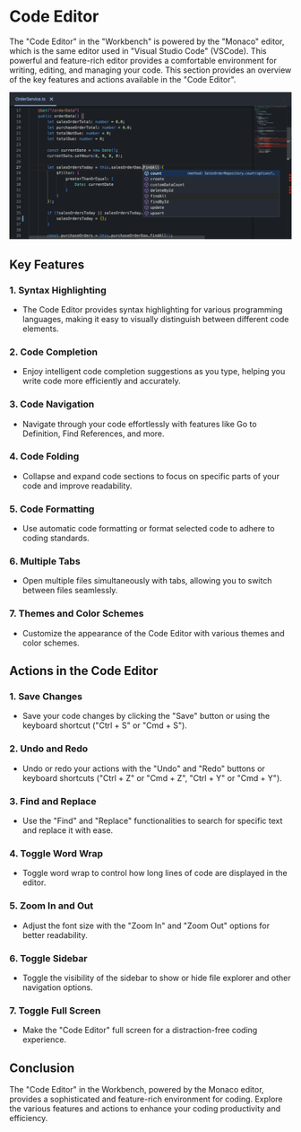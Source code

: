 # Code Editor

The "Code Editor" in the "Workbench" is powered by the "Monaco" editor, which is the same editor used in "Visual Studio Code" (VSCode). This powerful and feature-rich editor provides a comfortable environment for writing, editing, and managing your code. This section provides an overview of the key features and actions available in the "Code Editor".

![Code Editor](../../images/tooling/workbench/code-editor.png)

## Key Features

### 1. **Syntax Highlighting**

- The Code Editor provides syntax highlighting for various programming languages, making it easy to visually distinguish between different code elements.

### 2. **Code Completion**

- Enjoy intelligent code completion suggestions as you type, helping you write code more efficiently and accurately.

### 3. **Code Navigation**

- Navigate through your code effortlessly with features like Go to Definition, Find References, and more.

### 4. **Code Folding**

- Collapse and expand code sections to focus on specific parts of your code and improve readability.

### 5. **Code Formatting**

- Use automatic code formatting or format selected code to adhere to coding standards.

### 6. **Multiple Tabs**

- Open multiple files simultaneously with tabs, allowing you to switch between files seamlessly.

### 7. **Themes and Color Schemes**

- Customize the appearance of the Code Editor with various themes and color schemes.

## Actions in the Code Editor

### 1. **Save Changes**

- Save your code changes by clicking the "Save" button or using the keyboard shortcut ("Ctrl + S" or "Cmd + S").

### 2. **Undo and Redo**

- Undo or redo your actions with the "Undo" and "Redo" buttons or keyboard shortcuts ("Ctrl + Z" or "Cmd + Z", "Ctrl + Y" or "Cmd + Y").

### 3. **Find and Replace**

- Use the "Find" and "Replace" functionalities to search for specific text and replace it with ease.

### 4. **Toggle Word Wrap**

- Toggle word wrap to control how long lines of code are displayed in the editor.

### 5. **Zoom In and Out**

- Adjust the font size with the "Zoom In" and "Zoom Out" options for better readability.

### 6. **Toggle Sidebar**

- Toggle the visibility of the sidebar to show or hide file explorer and other navigation options.

### 7. **Toggle Full Screen**

- Make the "Code Editor" full screen for a distraction-free coding experience.

## Conclusion

The "Code Editor" in the Workbench, powered by the Monaco editor, provides a sophisticated and feature-rich environment for coding. Explore the various features and actions to enhance your coding productivity and efficiency.
